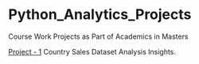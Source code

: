 # Python_Analytics_Projects
Course Work Projects as Part of Academics in Masters

<p><a href="Project1 - Exploratory Data Analysis and Visualization using Plotting">Project - 1</a> Country Sales Dataset Analysis Insights.</p>
